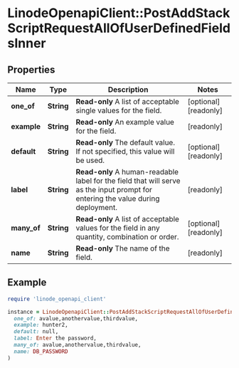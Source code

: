 # LinodeOpenapiClient::PostAddStackScriptRequestAllOfUserDefinedFieldsInner

## Properties

| Name | Type | Description | Notes |
| ---- | ---- | ----------- | ----- |
| **one_of** | **String** | __Read-only__ A list of acceptable single values for the field. | [optional][readonly] |
| **example** | **String** | __Read-only__ An example value for the field. | [readonly] |
| **default** | **String** | __Read-only__ The default value.  If not specified, this value will be used. | [optional][readonly] |
| **label** | **String** | __Read-only__ A human-readable label for the field that will serve as the input prompt for entering the value during deployment. | [readonly] |
| **many_of** | **String** | __Read-only__ A list of acceptable values for the field in any quantity, combination or order. | [optional][readonly] |
| **name** | **String** | __Read-only__ The name of the field. | [readonly] |

## Example

```ruby
require 'linode_openapi_client'

instance = LinodeOpenapiClient::PostAddStackScriptRequestAllOfUserDefinedFieldsInner.new(
  one_of: avalue,anothervalue,thirdvalue,
  example: hunter2,
  default: null,
  label: Enter the password,
  many_of: avalue,anothervalue,thirdvalue,
  name: DB_PASSWORD
)
```

